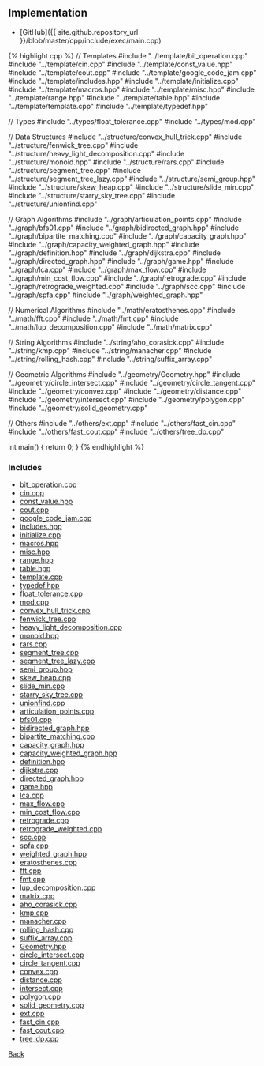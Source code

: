 ## Implementation

- [GitHub]({{ site.github.repository_url }}/blob/master/cpp/include/exec/main.cpp)

{% highlight cpp %}
// Templates
#include "../template/bit_operation.cpp"
#include "../template/cin.cpp"
#include "../template/const_value.hpp"
#include "../template/cout.cpp"
#include "../template/google_code_jam.cpp"
#include "../template/includes.hpp"
#include "../template/initialize.cpp"
#include "../template/macros.hpp"
#include "../template/misc.hpp"
#include "../template/range.hpp"
#include "../template/table.hpp"
#include "../template/template.cpp"
#include "../template/typedef.hpp"

// Types
#include "../types/float_tolerance.cpp"
#include "../types/mod.cpp"

// Data Structures
#include "../structure/convex_hull_trick.cpp"
#include "../structure/fenwick_tree.cpp"
#include "../structure/heavy_light_decomposition.cpp"
#include "../structure/monoid.hpp"
#include "../structure/rars.cpp"
#include "../structure/segment_tree.cpp"
#include "../structure/segment_tree_lazy.cpp"
#include "../structure/semi_group.hpp"
#include "../structure/skew_heap.cpp"
#include "../structure/slide_min.cpp"
#include "../structure/starry_sky_tree.cpp"
#include "../structure/unionfind.cpp"

// Graph Algorithms
#include "../graph/articulation_points.cpp"
#include "../graph/bfs01.cpp"
#include "../graph/bidirected_graph.hpp"
#include "../graph/bipartite_matching.cpp"
#include "../graph/capacity_graph.hpp"
#include "../graph/capacity_weighted_graph.hpp"
#include "../graph/definition.hpp"
#include "../graph/dijkstra.cpp"
#include "../graph/directed_graph.hpp"
#include "../graph/game.hpp"
#include "../graph/lca.cpp"
#include "../graph/max_flow.cpp"
#include "../graph/min_cost_flow.cpp"
#include "../graph/retrograde.cpp"
#include "../graph/retrograde_weighted.cpp"
#include "../graph/scc.cpp"
#include "../graph/spfa.cpp"
#include "../graph/weighted_graph.hpp"

// Numerical Algorithms
#include "../math/eratosthenes.cpp"
#include "../math/fft.cpp"
#include "../math/fmt.cpp"
#include "../math/lup_decomposition.cpp"
#include "../math/matrix.cpp"

// String Algorithms
#include "../string/aho_corasick.cpp"
#include "../string/kmp.cpp"
#include "../string/manacher.cpp"
#include "../string/rolling_hash.cpp"
#include "../string/suffix_array.cpp"

// Geometric Algorithms
#include "../geometry/Geometry.hpp"
#include "../geometry/circle_intersect.cpp"
#include "../geometry/circle_tangent.cpp"
#include "../geometry/convex.cpp"
#include "../geometry/distance.cpp"
#include "../geometry/intersect.cpp"
#include "../geometry/polygon.cpp"
#include "../geometry/solid_geometry.cpp"

// Others
#include "../others/ext.cpp"
#include "../others/fast_cin.cpp"
#include "../others/fast_cout.cpp"
#include "../others/tree_dp.cpp"

int main() { return 0; }
{% endhighlight %}

### Includes

- [bit_operation.cpp](../template/bit_operation)
- [cin.cpp](../template/cin)
- [const_value.hpp](../template/const_value)
- [cout.cpp](../template/cout)
- [google_code_jam.cpp](../template/google_code_jam)
- [includes.hpp](../template/includes)
- [initialize.cpp](../template/initialize)
- [macros.hpp](../template/macros)
- [misc.hpp](../template/misc)
- [range.hpp](../template/range)
- [table.hpp](../template/table)
- [template.cpp](../template/template)
- [typedef.hpp](../template/typedef)
- [float_tolerance.cpp](../types/float_tolerance)
- [mod.cpp](../types/mod)
- [convex_hull_trick.cpp](../structure/convex_hull_trick)
- [fenwick_tree.cpp](../structure/fenwick_tree)
- [heavy_light_decomposition.cpp](../structure/heavy_light_decomposition)
- [monoid.hpp](../structure/monoid)
- [rars.cpp](../structure/rars)
- [segment_tree.cpp](../structure/segment_tree)
- [segment_tree_lazy.cpp](../structure/segment_tree_lazy)
- [semi_group.hpp](../structure/semi_group)
- [skew_heap.cpp](../structure/skew_heap)
- [slide_min.cpp](../structure/slide_min)
- [starry_sky_tree.cpp](../structure/starry_sky_tree)
- [unionfind.cpp](../structure/unionfind)
- [articulation_points.cpp](../graph/articulation_points)
- [bfs01.cpp](../graph/bfs01)
- [bidirected_graph.hpp](../graph/bidirected_graph)
- [bipartite_matching.cpp](../graph/bipartite_matching)
- [capacity_graph.hpp](../graph/capacity_graph)
- [capacity_weighted_graph.hpp](../graph/capacity_weighted_graph)
- [definition.hpp](../graph/definition)
- [dijkstra.cpp](../graph/dijkstra)
- [directed_graph.hpp](../graph/directed_graph)
- [game.hpp](../graph/game)
- [lca.cpp](../graph/lca)
- [max_flow.cpp](../graph/max_flow)
- [min_cost_flow.cpp](../graph/min_cost_flow)
- [retrograde.cpp](../graph/retrograde)
- [retrograde_weighted.cpp](../graph/retrograde_weighted)
- [scc.cpp](../graph/scc)
- [spfa.cpp](../graph/spfa)
- [weighted_graph.hpp](../graph/weighted_graph)
- [eratosthenes.cpp](../math/eratosthenes)
- [fft.cpp](../math/fft)
- [fmt.cpp](../math/fmt)
- [lup_decomposition.cpp](../math/lup_decomposition)
- [matrix.cpp](../math/matrix)
- [aho_corasick.cpp](../string/aho_corasick)
- [kmp.cpp](../string/kmp)
- [manacher.cpp](../string/manacher)
- [rolling_hash.cpp](../string/rolling_hash)
- [suffix_array.cpp](../string/suffix_array)
- [Geometry.hpp](../geometry/Geometry)
- [circle_intersect.cpp](../geometry/circle_intersect)
- [circle_tangent.cpp](../geometry/circle_tangent)
- [convex.cpp](../geometry/convex)
- [distance.cpp](../geometry/distance)
- [intersect.cpp](../geometry/intersect)
- [polygon.cpp](../geometry/polygon)
- [solid_geometry.cpp](../geometry/solid_geometry)
- [ext.cpp](../others/ext)
- [fast_cin.cpp](../others/fast_cin)
- [fast_cout.cpp](../others/fast_cout)
- [tree_dp.cpp](../others/tree_dp)

[Back](../..)
